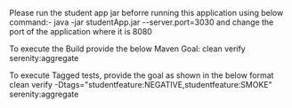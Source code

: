 Please run the student app jar beforre running this application using below command:-
java -jar studentApp.jar --server.port=3030
and change the port of the application where it is 8080

To execute the Build provide the below Maven Goal:
clean verify serenity:aggregate

To execute Tagged tests, provide the goal as shown in the below format
clean verify -Dtags="studentfeature:NEGATIVE,studentfeature:SMOKE" serenity:aggregate
